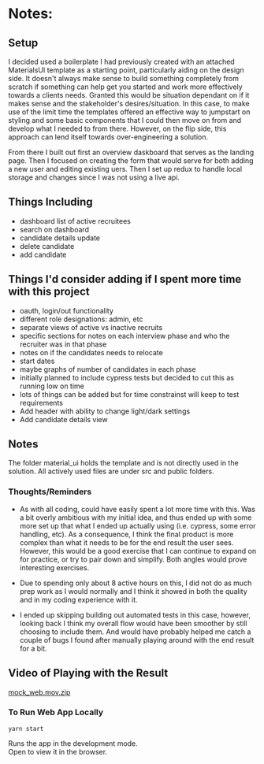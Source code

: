 # Notes:

## Setup
I decided used a boilerplate I had previously created with an attached MaterialsUI template as a starting point, particularly aiding on the design side. It doesn't always make sense to build something completely from scratch if something can help get you started and work more effectively towards a clients needs. Granted this would be situation dependant on if it makes sense and the stakeholder's desires/situation. In this case, to make use of the limit time the templates offered an effective way to jumpstart on styling and some basic components that I could then move on from and develop what I needed to from there. However, on the flip side, this approach can lend itself towards over-engineering a solution. 

From there I built out first an overview daskboard that serves as the landing page. Then I focused on creating the form that would serve for both adding a new user and editing existing uers. Then I set up redux to handle local storage and changes since I was not using a live api.

## Things Including
- dashboard list of active recruitees
- search on dashboard
- candidate details update
- delete candidate
- add candidate

## Things I'd consider adding if I spent more time with this project
- oauth, login/out functionality
- different role designations: admin, etc
- separate views of active vs inactive recruits
- specific sections for notes on each interview phase and who the recruiter was in that phase
- notes on if the candidates needs to relocate
- start dates
- maybe graphs of number of candidates in each phase
- initially planned to include cypress tests but decided to cut this as running low on time 
- lots of things can be added but for time constrainst will keep to test requirements
- Add header with ability to change light/dark settings
- Add candidate details view

## Notes
The folder material_ui holds the template and is not directly used in the solution. All actively used files are under src and public folders.

### Thoughts/Reminders
- As with all coding, could have easily spent a lot more time with this. Was a bit overly ambitious with my initial idea, and thus ended up with some more set up that what I ended up actually using (i.e. cypress, some error handling, etc). As a consequence, I think the final product is more complex than what it needs to be for the end result the user sees. However, this would be a good exercise that I can continue to expand on for practice, or try to pair down and simplify. Both angles would prove interesting exercises. 

- Due to spending only about 8 active hours on this, I did not do as much prep work as I would normally and I think it showed in both the quality and in my coding experience with it. 

- I ended up skipping building out automated tests in this case, however, looking back I think my overall flow would have been smoother by still choosing to include them. And would have probably helped me catch a couple of bugs I found after manually playing around with the end result for a bit.


## Video of Playing with the Result
[mock_web.mov.zip](https://github.com/kaylawoodbury/recruiting_web_mock/files/10834893/mock_web.mov.zip)

### To Run Web App Locally

`yarn start`

Runs the app in the development mode.\
Open to view it in the browser.
